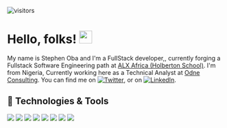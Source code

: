 <!-- More info, tips and tricks for making GitHub Profile README can be found in my article at https://towardsdatascience.com/build-a-stunning-readme-for-your-github-profile-9b80434fe5d7 -->

<!-- [![Header](https://raw.githubusercontent.com/MartinHeinz/MartinHeinz/master/readme_header.png "Header")](https://martinheinz.dev/) -->

![visitors](https://visitor-badge-reloaded.herokuapp.com/badge?page_id=stephenoba.stephenoba&color=00cf00)

# Hello, folks! <img src="https://raw.githubusercontent.com/stephenoba/stephenoba/master/wave.gif" width="30px" height="30px" />

My name is Stephen Oba and I'm a FullStack developer,, currently forging a Fullstack Software Engineering path at [ALX Africa (Holberton School)](). I'm from Nigeria, Currently working here as a Technical Analyst at [Odne Consulting](). You can find me on [![Twitter][1.2]][1],  or on [![LinkedIn][3.2]][3].

## 🔧 Technologies & Tools
![](https://img.shields.io/badge/OS-Linux-informational?style=flat&logo=linux&logoColor=white&color=011c05)
![](https://img.shields.io/badge/Code-Python-informational?style=flat&logo=python&logoColor=white&color=011c05)
![](https://img.shields.io/badge/Code-JavaScript-informational?style=flat&logo=javascript&logoColor=white&color=011c05)
![](https://img.shields.io/badge/Code-C-informational?style=flat&logo=c&logoColor=white&color=011c05)
![](https://img.shields.io/badge/Shell-Bash-informational?style=flat&logo=gnu-bash&logoColor=white&color=011c05)
![](https://img.shields.io/badge/Database-PostgreSQL-informational?style=flat&logo=postgresql&logoColor=white&color=011c05)
![](https://img.shields.io/badge/Tools-Docker-informational?style=flat&logo=docker&logoColor=white&color=011c05)
![](https://img.shields.io/badge/Tools-Kubernetes-informational?style=flat&logo=kubernetes&logoColor=white&color=011c05)
<!-- ![](https://img.shields.io/badge/Editor-IntelliJ_IDEA-informational?style=flat&logo=intellij-idea&logoColor=white&color=2bbc8a) -->
<!-- 
![](https://img.shields.io/badge/Code-Golang-informational?style=flat&logo=go&logoColor=white&color=2bbc8a)
![](https://img.shields.io/badge/Code-Make-informational?style=flat&logo=cmake&logoColor=white&color=2bbc8a)
![](https://img.shields.io/badge/Code-Vue-informational?style=flat&logo=vue.js&logoColor=white&color=2bbc8a)
-->
<!--
![](https://img.shields.io/badge/Tools-Red_Hat_OpenShift-informational?style=flat&logo=red-hat-open-shift&logoColor=white&color=2bbc8a)
![](https://img.shields.io/badge/Cloud-Digital_Ocean-informational?style=flat&logo=digitalocean&logoColor=white&color=2bbc8a)
-->
<!--
## &#x270d; Blog & Writing
-->
<!--
Apart from coding, I also maintain a blog - you can find my articles on my website at [martinheinz.dev](https://martinheinz.dev/) as well as on [Medium](https://medium.com/@martin.heinz) and [DEV.to](https://dev.to/martinheinz).

A sample of my recent articles:
-->

<!-- BLOG-POST-LIST:START -->
<!--
- [You Should Be Using Python&#39;s Walrus Operator - Here&#39;s Why](https://martinheinz.dev/blog/79)
- [Recipes and Tricks for Effective Structural Pattern Matching in Python](https://martinheinz.dev/blog/78)
- [It&#39;s Time to Say Goodbye to These Python Libraries](https://martinheinz.dev/blog/77)
- [Advanced Features of Kubernetes&#39; Horizontal Pod Autoscaler](https://martinheinz.dev/blog/76)
-->
<!-- BLOG-POST-LIST:END -->

<!-- links to social media icons -->

<!-- icons with padding -->

[1.1]: http://i.imgur.com/tXSoThF.png (twitter icon with padding)
[2.1]: http://i.imgur.com/0o48UoR.png (github icon with padding)

<!-- icons without padding -->

[1.2]: http://i.imgur.com/wWzX9uB.png
[2.2]: http://i.imgur.com/9I6NRUm.png (github icon without padding)
[3.2]: https://raw.githubusercontent.com/MartinHeinz/MartinHeinz/master/linkedin-3-16.png (LinkedIn icon without padding)


<!-- links to your social media accounts -->

[1]: https://twitter.com/stephenooba
[2]: https://github.com/stephenoba
[3]: https://www.linkedin.com/in/stephenoba/
[4]: https://www.instagram.com/stephenoba


<!-- Resources -->
<!-- Icons: https://simpleicons.org/ -->
<!-- GitHub Stats: https://github.com/anuraghazra/github-readme-stats -->
<!-- Emojis: https://emojipedia.org/emoji/ -->
<!-- HTML Emojis: https://www.fileformat.info/index.htm -->
<!-- Shields: https://shields.io/ -->
<!-- Awesome GitHub Profile README: https://github.com/abhisheknaiidu/awesome-github-profile-readme -->
